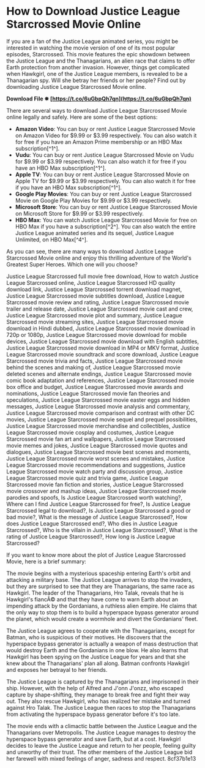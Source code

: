 
 
# How to Download Justice League Starcrossed Movie Online
 
If you are a fan of the Justice League animated series, you might be interested in watching the movie version of one of its most popular episodes, Starcrossed. This movie features the epic showdown between the Justice League and the Thanagarians, an alien race that claims to offer Earth protection from another invasion. However, things get complicated when Hawkgirl, one of the Justice League members, is revealed to be a Thanagarian spy. Will she betray her friends or her people? Find out by downloading Justice League Starcrossed Movie online.
 
**Download File ✵ [https://t.co/6uGbpQh7qn](https://t.co/6uGbpQh7qn)**


 
There are several ways to download Justice League Starcrossed Movie online legally and safely. Here are some of the best options:
 
- **Amazon Video**: You can buy or rent Justice League Starcrossed Movie on Amazon Video for $9.99 or $3.99 respectively. You can also watch it for free if you have an Amazon Prime membership or an HBO Max subscription[^1^].
- **Vudu**: You can buy or rent Justice League Starcrossed Movie on Vudu for $9.99 or $3.99 respectively. You can also watch it for free if you have an HBO Max subscription[^1^].
- **Apple TV**: You can buy or rent Justice League Starcrossed Movie on Apple TV for $9.99 or $3.99 respectively. You can also watch it for free if you have an HBO Max subscription[^1^].
- **Google Play Movies**: You can buy or rent Justice League Starcrossed Movie on Google Play Movies for $9.99 or $3.99 respectively.
- **Microsoft Store**: You can buy or rent Justice League Starcrossed Movie on Microsoft Store for $9.99 or $3.99 respectively.
- **HBO Max**: You can watch Justice League Starcrossed Movie for free on HBO Max if you have a subscription[^2^]. You can also watch the entire Justice League animated series and its sequel, Justice League Unlimited, on HBO Max[^4^].

As you can see, there are many ways to download Justice League Starcrossed Movie online and enjoy this thrilling adventure of the World's Greatest Super Heroes. Which one will you choose?
 
Justice League Starcrossed full movie free download,  How to watch Justice League Starcrossed online,  Justice League Starcrossed HD quality download link,  Justice League Starcrossed torrent download magnet,  Justice League Starcrossed movie subtitles download,  Justice League Starcrossed movie review and rating,  Justice League Starcrossed movie trailer and release date,  Justice League Starcrossed movie cast and crew,  Justice League Starcrossed movie plot and summary,  Justice League Starcrossed movie streaming sites,  Justice League Starcrossed movie download in Hindi dubbed,  Justice League Starcrossed movie download in 720p or 1080p,  Justice League Starcrossed movie download for mobile devices,  Justice League Starcrossed movie download with English subtitles,  Justice League Starcrossed movie download in MP4 or MKV format,  Justice League Starcrossed movie soundtrack and score download,  Justice League Starcrossed movie trivia and facts,  Justice League Starcrossed movie behind the scenes and making of,  Justice League Starcrossed movie deleted scenes and alternate endings,  Justice League Starcrossed movie comic book adaptation and references,  Justice League Starcrossed movie box office and budget,  Justice League Starcrossed movie awards and nominations,  Justice League Starcrossed movie fan theories and speculations,  Justice League Starcrossed movie easter eggs and hidden messages,  Justice League Starcrossed movie analysis and commentary,  Justice League Starcrossed movie comparison and contrast with other DC movies,  Justice League Starcrossed movie sequel and prequel possibilities,  Justice League Starcrossed movie merchandise and collectibles,  Justice League Starcrossed movie cosplay and costumes,  Justice League Starcrossed movie fan art and wallpapers,  Justice League Starcrossed movie memes and jokes,  Justice League Starcrossed movie quotes and dialogues,  Justice League Starcrossed movie best scenes and moments,  Justice League Starcrossed movie worst scenes and mistakes,  Justice League Starcrossed movie recommendations and suggestions,  Justice League Starcrossed movie watch party and discussion group,  Justice League Starcrossed movie quiz and trivia game,  Justice League Starcrossed movie fan fiction and stories,  Justice League Starcrossed movie crossover and mashup ideas,  Justice League Starcrossed movie parodies and spoofs,  Is Justice League Starcrossed worth watching?,  Where can I find Justice League Starcrossed for free?,  Is Justice League Starcrossed legal to download?,  Is Justice League Starcrossed a good or bad movie?,  What is the message of Justice League Starcrossed?,  How does Justice League Starcrossed end?,  Who dies in Justice League Starcrossed?,  Who is the villain in Justice League Starcrossed?,  What is the rating of Justice League Starcrossed?,  How long is Justice League Starcrossed?
  
If you want to know more about the plot of Justice League Starcrossed Movie, here is a brief summary:
 
The movie begins with a mysterious spaceship entering Earth's orbit and attacking a military base. The Justice League arrives to stop the invaders, but they are surprised to see that they are Thanagarians, the same race as Hawkgirl. The leader of the Thanagarians, Hro Talak, reveals that he is Hawkgirl's fiancÃ© and that they have come to warn Earth about an impending attack by the Gordanians, a ruthless alien empire. He claims that the only way to stop them is to build a hyperspace bypass generator around the planet, which would create a wormhole and divert the Gordanians' fleet.
 
The Justice League agrees to cooperate with the Thanagarians, except for Batman, who is suspicious of their motives. He discovers that the hyperspace bypass generator is actually a weapon of mass destruction that would destroy Earth and the Gordanians in one blow. He also learns that Hawkgirl has been spying on the Justice League for years and that she knew about the Thanagarians' plan all along. Batman confronts Hawkgirl and exposes her betrayal to her friends.
 
The Justice League is captured by the Thanagarians and imprisoned in their ship. However, with the help of Alfred and J'onn J'onzz, who escaped capture by shape-shifting, they manage to break free and fight their way out. They also rescue Hawkgirl, who has realized her mistake and turned against Hro Talak. The Justice League then races to stop the Thanagarians from activating the hyperspace bypass generator before it's too late.
 
The movie ends with a climactic battle between the Justice League and the Thanagarians over Metropolis. The Justice League manages to destroy the hyperspace bypass generator and save Earth, but at a cost. Hawkgirl decides to leave the Justice League and return to her people, feeling guilty and unworthy of their trust. The other members of the Justice League bid her farewell with mixed feelings of anger, sadness and respect.
 8cf37b1e13
 
